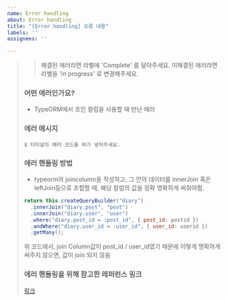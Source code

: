 ```yaml
---
name: Error handling
about: Error handling
title: "[Error handling] 오류 내용"
labels: ''
assignees: ''

---
```


> > 해결된 에러라면 라벨에 'Complete' 를 달아주세요.
> > 미해결된 에러라면 라벨을 'In progress' 로 변경해주세요.
> 
> ### 어떤 에러인가요?
> * TypeORM에서 조인 컬럼을 사용할 때 만난 에러
> 
> ### 에러 메시지
> ```shell
> $ 터미널의 에러 코드를 여기 넣어주세요.
> ```
> 
> ### 에러 핸들링 방법
> * typeorm의 joincolumn을 작성하고, 그 안의 데이터를 innerJoin 혹은 leftJoin등으로 조합할 때, 해당 칼럼의 값을 정확 명확하게 써줘야함.
> 
> ```js
> return this.createQueryBuilder("diary")
> 	.innerJoin("diary.post", "post")
> 	.innerJoin("diary.user", "user")
> 	.where("diary.post_id = :post_id", { post_id: postid })
> 	.andWhere("diary.user_id = :user_id", { user_id: userid })
> 	.getMany();
> ```
> 
> 위 코드에서, join Column값이 post_id / user_id였기 때문에 이렇게 명확하게 써주지 않으면, 값이 join 되지 않음
> 
> ### 에러 핸들링을 위해 참고한 레퍼런스 링크
> [링크]()
